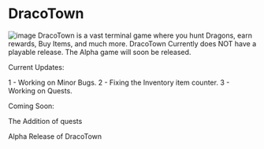 # DracoTown
![image](https://user-images.githubusercontent.com/93094729/220181360-bd402c1f-2430-4097-a15e-8e347bfcd1eb.png)
DracoTown is a vast terminal game where you hunt Dragons, earn rewards, Buy Items, and much more. DracoTown Currently does NOT have a playable release. The Alpha game will soon be released.

Current Updates:

1 - Working on Minor Bugs.
2 - Fixing the Inventory item counter.
3 - Working on Quests.

Coming Soon:

The Addition of quests

Alpha Release of DracoTown
